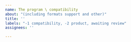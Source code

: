 ```yaml
---
name: The program \ compatibility
about: "(including formats support and other)"
title: ''
labels: "-1 compatibility, -2 product, awaiting review"
assignees: ''

---
```


<!-- Do not remove this comment #sup !!!
	Before making a new issue, please search existing !!!
-->
